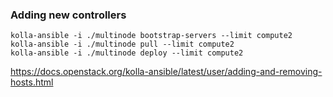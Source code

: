 ### Adding new controllers
```
kolla-ansible -i ./multinode bootstrap-servers --limit compute2
kolla-ansible -i ./multinode pull --limit compute2
kolla-ansible -i ./multinode deploy --limit compute2
```

https://docs.openstack.org/kolla-ansible/latest/user/adding-and-removing-hosts.html
